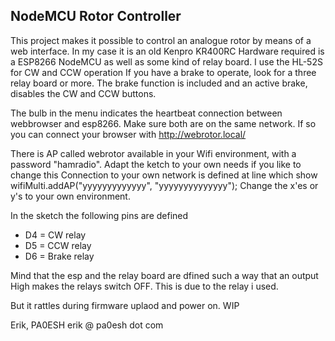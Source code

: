 ## NodeMCU Rotor Controller

This project makes it possible to control an analogue rotor by means of a web interface.
In my case it is an old Kenpro KR400RC
Hardware required is a ESP8266 NodeMCU as well as some kind of relay board.
I use the HL-52S for CW and CCW operation
If you have a brake to operate, look for a three relay board or more.
The brake function is included and an active brake, disables the CW and CCW buttons.

The bulb in the menu indicates the heartbeat connection between webbrowser and esp8266. 
Make sure both are on the same network.
If so you can connect your browser with http://webrotor.local/

There is AP called webrotor available in your Wifi environment, with a password "hamradio". 
Adapt the ketch to your own needs if you like to change this
Connection to your own network is defined at line which show  wifiMulti.addAP("yyyyyyyyyyyyy", "yyyyyyyyyyyyyy");
Change the x'es or y's to your own environment.

In the sketch the following pins are defined

- D4 = CW relay
- D5 = CCW relay
- D6 = Brake relay


Mind that the esp and the relay board are dfined such a way that an output High 
makes the relays switch OFF. This is due to the relay i used.

But it rattles during firmware uplaod and power on. WIP

Erik, PA0ESH
erik @ pa0esh dot com


